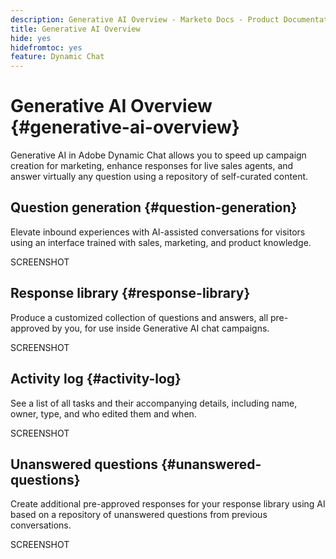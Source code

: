 ```yaml
---
description: Generative AI Overview - Marketo Docs - Product Documentation
title: Generative AI Overview
hide: yes
hidefromtoc: yes
feature: Dynamic Chat
---
```

# Generative AI Overview {#generative-ai-overview}

Generative AI in Adobe Dynamic Chat allows you to speed up campaign creation for marketing, enhance responses for live sales agents, and answer virtually any question using a repository of self-curated content.

## Question generation {#question-generation}

Elevate inbound experiences with AI-assisted conversations for visitors using an interface trained with sales, marketing, and product knowledge.

SCREENSHOT

## Response library {#response-library}

Produce a customized collection of questions and answers, all pre-approved by you, for use inside Generative AI chat campaigns.

SCREENSHOT

## Activity log {#activity-log}

See a list of all tasks and their accompanying details, including name, owner, type, and who edited them and when.

SCREENSHOT

## Unanswered questions {#unanswered-questions}

Create additional pre-approved responses for your response library using AI based on a repository of unanswered questions from previous conversations.

SCREENSHOT
